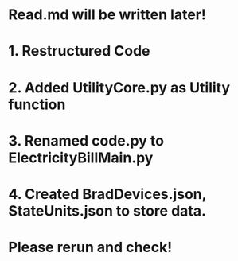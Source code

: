 # Read.md will be written later! 

# 1. Restructured Code
# 2. Added UtilityCore.py as Utility function
# 3. Renamed code.py to ElectricityBillMain.py
# 4. Created BradDevices.json, StateUnits.json to store data. 
# Please rerun and check!